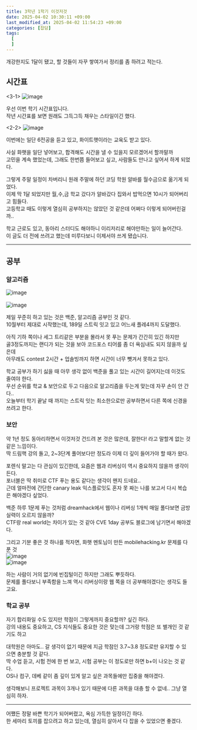 ```yaml
---
title: 3학년 1학기 이것저것
date: 2025-04-02 10:30:11 +09:00
last_modified_at: 2025-04-02 11:54:23 +09:00
categories: [잡담]
tags:
  [
  ]
---
```

개강한지도 1달이 됐고, 할 것들이 자꾸 쌓여가서 정리를 좀 하려고 적는다.<br>

## 시간표

<3-1>
![image](/assets/img/talk/3-1_시간표.PNG)<br>

우선 이번 학기 시간표입니다.<br>
작년 시간표를 보면 원래도 그득그득 채우는 스타일이긴 했다.<br>

<2-2>
![image](/assets/img/talk/2-2_시간표.PNG)<br>

이번에는 일단 6전공을 듣고 있고, 화이트햇이라는 교육도 받고 있다.<br>

사실 화햇을 일단 넣어보고, 합격해도 시간을 낼 수 있을지 모르겠어서 할까말까<br>
고민을 계속 했었는데, 그래도 한번쯤 들어보고 싶고, 사람들도 만나고 싶어서 하게 되었다.<br>

그렇게 주말 일정이 차버리니 원래 주말에 하던 코딩 학원 알바를 월수금으로 옮기게 되었다.<br>
이제 막 1달 되었지만 월,수,금 학교 갔다가 알바갔다 집와서 밥먹으면 10시가 되어버리고 힘들다.<br>
고등학교 때도 이렇게 열심히 공부하지는 않았던 것 같은데 어쩌다 이렇게 되어버린걸까..

학교 근로도 있고, 동아리 스터디도 해야하니 이리저리로 해야만하는 일이 늘어간다.<br>
이 글도 더 전에 쓰려고 했는데 미루다보니 이제서야 쓰게 됐습니다.

---
## 공부

### 알고리즘
![image](/assets/img/talk/백준_p4.PNG)<br><br>
![image](/assets/img/talk/백준_189.PNG)<br>

제일 꾸준히 하고 있는 것은 백준, 알고리즘 공부인 것 같다.<br>
10월부터 제대로 시작했는데, 189일 스트릭 잇고 있고 어느새 플레4까지 도달했다.<br>

아직 기하 쪽이나 세그 트리같은 부분을 몰라서 못 푸는 문제가 간간히 있긴 하지만<br>
골3정도까지는 랜디가 되는 것을 보아 코드포스 티어를 좀 더 욕심내도 되지 않을까 싶은데<br>
아무래도 contest 2시간 + 업솔빙까지 하면 시간이 너무 뺏겨서 못하고 있다.<br>

학교 공부가 하기 싫을 때 아무 생각 없이 백준을 풀고 있는 시간이 길어지는데 이것도 줄여야 한다.<br>
우선 순위를 학교 & 보안으로 두고 다음으로 알고리즘을 두는게 맞는데 자꾸 손이 안 간다..<br>
오늘부터 학기 끝날 때 까지는 스트릭 잇는 최소한으로만 공부하면서 다른 쪽에 신경을 쓰려고 한다.<br>

### 보안
약 1년 정도 동아리하면서 이것저것 건드려 본 것은 많은데, 잘한다! 라고 말할게 없는 것 같은 느낌이다.<br>
딱 드림핵 강의 돌고, 2~3단계 풀어보다만 정도라 이제 더 깊이 들어가야 할 때가 왔다.<br>

포렌식 말고는 다 관심이 있긴한데, 요즘은 웹과 리버싱이 역시 중요하지 않을까 생각이 든다.<br>
포너블은 딱 취미로 CTF 푸는 용도 같다는 생각이 왠지 드네요..<br>
근데 얼마전에 간단한 canary leak 익스플로잇도 혼자 못 짜는 나를 보고서 다시 복습은 해야겠다 싶었다.<br>

백준 하루 1문제 푸는 것처럼 dreamhack에서 웹이나 리버싱 1개씩 매일 풀다보면 금방 실력이 오르지 않을까?<br>
CTF랑 real world는 차이가 있는 것 같아 CVE 1day 공부도 블로그에 남기면서 해야겠다.<br>

그리고 기분 좋은 것 하나를 적자면, 화햇 멘토님이 만든 mobilehacking.kr 문제를 다 푼 것<br>
![image](/assets/img/talk/MBH_problem.PNG)<br>
![image](/assets/img/talk/MBH_rank.PNG)<br>

하는 사람이 거의 없기에 빈집털이긴 하지만 그래도 뿌듯하다.<br>
문제를 풀다보니 부족함을 느껴 역시 리버싱이랑 웹 쪽을 더 공부해야겠다는 생각도 들고요.

### 학교 공부
자기 합리화일 수도 있지만 학점이 그렇게까지 중요할까? 싶긴 하다.<br>
강의 내용도 중요하고, CS 지식들도 중요한 것은 맞는데 그거랑 학점은 또 별개인 것 같기도 하고<br>

대학원은 아마도.. 갈 생각이 없기 때문에 지금 학점인 3.7~3.8 정도로만 유지할 수 있으면 충분할 것 같다.<br>
딱 수업 듣고, 시험 전에 한 번 보고, 시험 공부는 이 정도로만 하면 b+이 나오는 것 같다.<br>
OS나 컴구, 데베 같이 좀 깊이 있게 알고 싶은 과목들에만 집중을 해야겠다.<br>

생각해보니 프로젝트 과목이 3개나 있기 때문에 다른 과목을 대충 할 수 없네.. 그냥 열심히 하자.<br>

---
어쨌든 정말 바쁜 학기가 되어버렸고, 욕심 가득한 일정이긴 하다.<br>
한 세마리 토끼를 잡으려고 하고 있는데, 열심히 살아서 다 잡을 수 있었으면 좋겠다.
